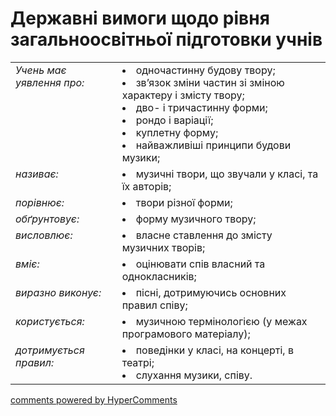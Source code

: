 <div id="hypercomments_widget" class="js-hypercomments-widget invisible"></div>

# Державні вимоги  щодо рівня загальноосвітньої підготовки учнів

<table>
<tbody>
  <tr>
    <td style="vertical-align:top !important;">
<i>Учень має уявлення про:</i><br></td>
<td><li>одночастинну будову твору;</li>
<li>зв’язок зміни частин зі зміною характеру і змісту твору;</li>
<li>дво- і тричастинну форми;</li>
<li>рондо і варіації;</li>
<li>куплетну форму;</li>
<li>найважливіші принципи будови музики;</li>
</td>
</tr>
<tr>
    <td style="vertical-align:top !important;">
<i>називає:</i><br></td>
<td><li>музичні твори, що звучали у  класі, та їх авторів;</li></td>
</tr>
<tr>
<td style="vertical-align:top !important;">
<i>порівнює:</i><br></td>
<td><li>твори різної форми;</li></td>
</tr>
<tr>
    <td style="vertical-align:top !important;">
<i>обґрунтовує:</i><br></td>
<td><li>форму музичного твору;</li></td>
</tr>
<tr>    
    <td style="vertical-align:top !important;">
<i>висловлює:</i><br></td>
<td><li>власне ставлення до змісту музичних творів;</li></td>
</tr>
<tr>
    <td style="vertical-align:top !important;">
<i>вміє:</i><br></td>
<td><li>оцінювати спів власний  та однокласників;</li></td>
</tr>
<tr>
    <td style="vertical-align:top !important;">
<i>виразно виконує:</i></td>
<td style="vertical-align:top !important;"><li>пісні, дотримуючись основних правил співу;</li></td>
</tr>
<tr>
<td style="vertical-align:top !important;">
<i>користується:</i><br></td>
<td style="vertical-align:top !important;"><li>музичною термінологією (у межах програмового матеріалу);</li></td>
</tr>
<tr>
<td style="vertical-align:top !important;">
<i>дотримується  правил:</i><br></td>
<td style="vertical-align:top !important;"><li>поведінки у класі, на концерті, в театрі;</li>
<li>слухання музики, співу.</li></td>
</tr>
</tbody>
</table>

<div class="js-hypercomments-container">
    <a href="http://hypercomments.com" class="hc-link" title="comments widget">comments powered by HyperComments</a>
</div>